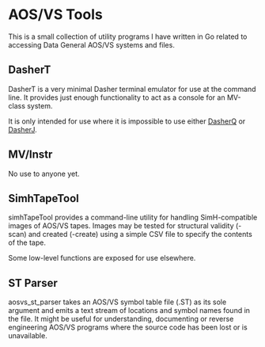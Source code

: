 # AOS/VS Tools

This is a small collection of utility programs I have written in Go related to accessing Data General AOS/VS systems and files.

## DasherT

DasherT is a very minimal Dasher terminal emulator for use at the command line.  It provides just enough functionality to act as a console for an MV-class system.

It is only intended for use where it is impossible to use either [DasherQ](https://github.com/SMerrony/DasherQ) or [DasherJ](https://github.com/SMerrony/DasherJ).

## MV/Instr

No use to anyone yet.

## SimhTapeTool

simhTapeTool provides a command-line utility for handling SimH-compatible images of AOS/VS tapes.  Images may be tested for structural validity (-scan) and created (-create) using a simple CSV file to specify the contents of the tape.  

Some low-level functions are exposed for use elsewhere.

## ST Parser

aosvs_st_parser takes an AOS/VS symbol table file (.ST) as its sole argument and emits a text stream of locations and symbol names found in the file.  It might be useful for understanding, documenting or reverse engineering AOS/VS programs where the source code has been lost or is unavailable.
